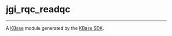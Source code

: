 
# jgi_rqc_readqc
---

A [KBase](https://kbase.us) module generated by the [KBase SDK](https://github.com/kbase/kb_sdk).



